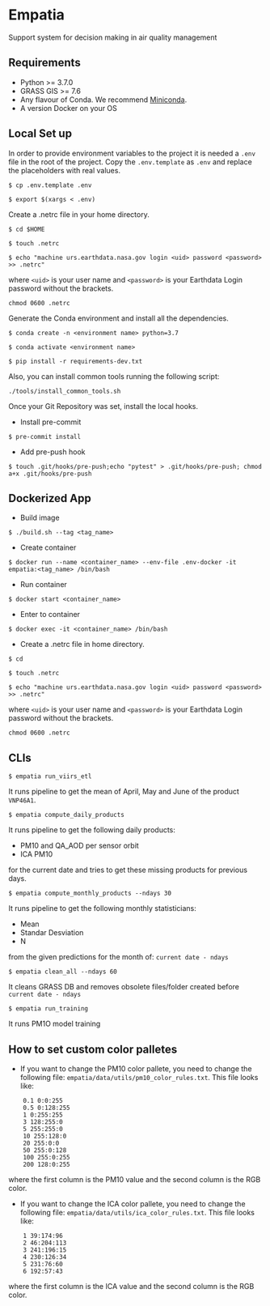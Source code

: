 # Empatia
Support system for decision making in air quality management

## Requirements
 - Python >= 3.7.0
 - GRASS GIS >= 7.6
 - Any flavour of Conda. We recommend [Miniconda](https://docs.conda.io/en/latest/miniconda.html).
 - A version Docker on your OS


## Local Set up

In order to provide environment variables to the project it is needed a `.env` file in the root of the project.
Copy the `.env.template` as `.env` and replace the placeholders with real values.

```
$ cp .env.template .env
```

```
$ export $(xargs < .env)
```

Create a .netrc file in your home directory.
```
$ cd $HOME
```

```
$ touch .netrc
```

```
$ echo "machine urs.earthdata.nasa.gov login <uid> password <password> >> .netrc"
```
where `<uid>` is your user name and `<password>` is your Earthdata Login password without the brackets.

```
chmod 0600 .netrc 
```

Generate the Conda environment and install all the dependencies.
```
$ conda create -n <environment name> python=3.7
```

```
$ conda activate <environment name>
```

```
$ pip install -r requirements-dev.txt
```

Also, you can install common tools running the following script:
```
./tools/install_common_tools.sh
```

Once your Git Repository was set, install the local hooks.
- Install pre-commit
```
$ pre-commit install
```

- Add pre-push hook
```
$ touch .git/hooks/pre-push;echo "pytest" > .git/hooks/pre-push; chmod a+x .git/hooks/pre-push
```

## Dockerized App

- Build image
```
$ ./build.sh --tag <tag_name>
```

- Create container
```
$ docker run --name <container_name> --env-file .env-docker -it empatia:<tag_name> /bin/bash
```

- Run container
```
$ docker start <container_name>
```

- Enter to container
```
$ docker exec -it <container_name> /bin/bash
```

 - Create a .netrc file in home directory.
```
$ cd
```

```
$ touch .netrc
```

```
$ echo "machine urs.earthdata.nasa.gov login <uid> password <password> >> .netrc"
```
where `<uid>` is your user name and `<password>` is your Earthdata Login password without the brackets.

```
chmod 0600 .netrc
```

## CLIs

```
$ empatia run_viirs_etl
```

It runs pipeline to get the mean of April, May and June of the product `VNP46A1`.

```
$ empatia compute_daily_products
```

It runs pipeline to get  the following daily products:
* PM10 and QA_AOD per sensor orbit
* ICA PM10

for the current date and tries to get these missing products for previous days.

```
$ empatia compute_monthly_products --ndays 30
```

It runs pipeline to get the following monthly statisticians:
* Mean
* Standar Desviation
* N

from the given predictions for the month of: `current date - ndays`

```
$ empatia clean_all --ndays 60
```

It cleans GRASS DB and removes obsolete files/folder created before `current date - ndays`

```
$ empatia run_training
```

It runs PM1O model training


## How to set custom color palletes

* If you want to change the PM10 color pallete, you need to change the following file: `empatia/data/utils/pm10_color_rules.txt`.
This file looks like:
```
    0.1 0:0:255
    0.5 0:128:255
    1 0:255:255
    3 128:255:0
    5 255:255:0
    10 255:128:0
    20 255:0:0
    50 255:0:128
    100 255:0:255
    200 128:0:255
```
where the first column is the PM10 value and the second column is the RGB color.


* If you want to change the ICA color pallete, you need to change the following file: `empatia/data/utils/ica_color_rules.txt`.
This file looks like:
```
    1 39:174:96
    2 46:204:113
    3 241:196:15
    4 230:126:34
    5 231:76:60
    6 192:57:43
```
where the first column is the ICA value and the second column is the RGB color.
